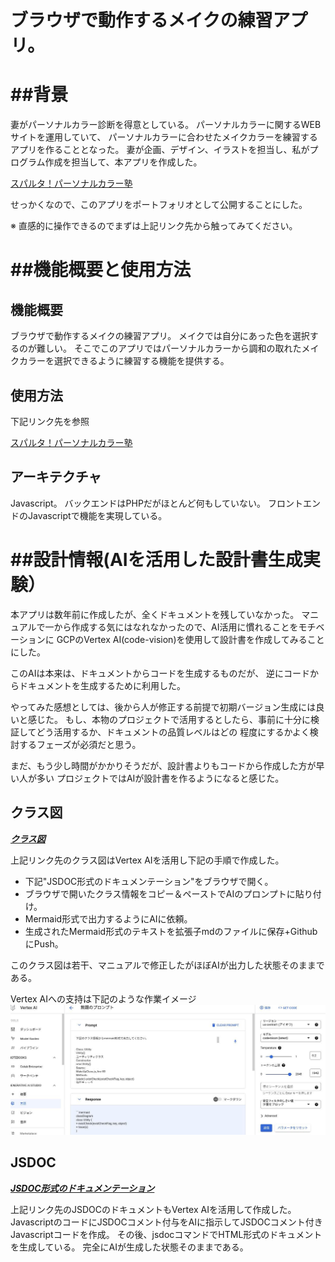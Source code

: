 
# ブラウザで動作するメイクの練習アプリ。


# ##背景
妻がパーソナルカラー診断を得意としている。
パーソナルカラーに関するWEBサイトを運用していて、
パーソナルカラーに合わせたメイクカラーを練習するアプリを作ることとなった。
妻が企画、デザイン、イラストを担当し、私がプログラム作成を担当して、本アプリを作成した。

[スパルタ！パーソナルカラー塾](https://color.toshidayurika.com/wp-content/makeup/makeup.php)


せっかくなので、このアプリをポートフォリオとして公開することにした。

※ 直感的に操作できるのでまずは上記リンク先から触ってみてください。




# ##機能概要と使用方法
## 機能概要
ブラウザで動作するメイクの練習アプリ。
メイクでは自分にあった色を選択するのが難しい。
そこでこのアプリではパーソナルカラーから調和の取れたメイクカラーを選択できるように練習する機能を提供する。

## 使用方法
下記リンク先を参照


[スパルタ！パーソナルカラー塾](https://color.toshidayurika.com/spartncolorschool/)

## アーキテクチャ
Javascript。
バックエンドはPHPだがほとんど何もしていない。
フロントエンドのJavascriptで機能を実現している。


# ##設計情報(AIを活用した設計書生成実験）

本アプリは数年前に作成したが、全くドキュメントを残していなかった。
マニュアルで一から作成する気にはなれなかったので、AI活用に慣れることをモチベーションに
GCPのVertex AI(code-vision)を使用して設計書を作成してみることにした。

このAIは本来は、ドキュメントからコードを生成するものだが、
逆にコードからドキュメントを生成するために利用した。

やってみた感想としては、後から人が修正する前提で初期バージョン生成には良いと感じた。
もし、本物のプロジェクトで活用するとしたら、事前に十分に検証してどう活用するか、ドキュメントの品質レベルはどの
程度にするかよく検討するフェーズが必須だと思う。

まだ、もう少し時間がかかりそうだが、設計書よりもコードから作成した方が早い人が多い
プロジェクトではAIが設計書を作るようになると感じた。



## クラス図
***[クラス図](./classDiagram.md)***

上記リンク先のクラス図はVertex AIを活用し下記の手順で作成した。
- 下記"JSDOC形式のドキュメンテーション"をブラウザで開く。
- ブラウザで開いたクラス情報をコピー＆ペーストでAIのプロンプトに貼り付け。
- Mermaid形式で出力するようにAIに依頼。
- 生成されたMermaid形式のテキストを拡張子mdのファイルに保存+GithubにPush。

このクラス図は若干、マニュアルで修正したがほぼAIが出力した状態そのままである。

Vertex AIへの支持は下記のような作業イメージ
![VertexAi作業イメージ](./VertexAi作業イメージ.jpg )


## JSDOC
***[JSDOC形式のドキュメンテーション](https://data2coordi.github.io/pub_makeup/out/index.html)***

上記リンク先のJSDOCのドキュメントもVertex AIを活用して作成した。
JavascriptのコードにJSDOCコメント付与をAIに指示してJSDOCコメント付きJavascriptコードを作成。
その後、jsdocコマンドでHTML形式のドキュメントを生成している。
完全にAIが生成した状態そのままである。







